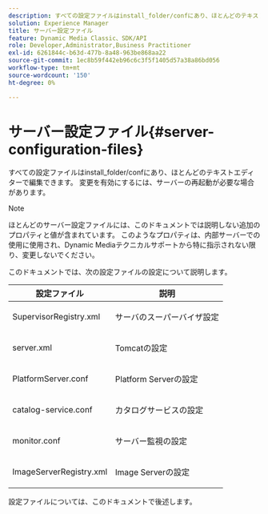 ```yaml
---
description: すべての設定ファイルはinstall_folder/confにあり、ほとんどのテキストエディターで編集できます。 変更を有効にするには、サーバーの再起動が必要な場合があります。
solution: Experience Manager
title: サーバー設定ファイル
feature: Dynamic Media Classic、SDK/API
role: Developer,Administrator,Business Practitioner
exl-id: 6261844c-b63d-477b-8a48-963be868aa22
source-git-commit: 1ec8b59f442eb96c6c3f5f1405d57a38a86bd056
workflow-type: tm+mt
source-wordcount: '150'
ht-degree: 0%

---
```


# サーバー設定ファイル{#server-configuration-files}

すべての設定ファイルはinstall_folder/confにあり、ほとんどのテキストエディターで編集できます。 変更を有効にするには、サーバーの再起動が必要な場合があります。

>[!NOTE]
>
>ほとんどのサーバー設定ファイルには、このドキュメントでは説明しない追加のプロパティと値が含まれています。 このようなプロパティは、内部サーバーでの使用に使用され、Dynamic Mediaテクニカルサポートから特に指示されない限り、変更しないでください。

このドキュメントでは、次の設定ファイルの設定について説明します。

<table id="table_D307B20E65B742A7AC3DEBF1E650719E"> 
 <thead> 
  <tr> 
   <th class="entry"> <b>設定ファイル</b> </th> 
   <th class="entry"> <b>説明</b> </th> 
  </tr> 
 </thead>
 <tbody> 
  <tr> 
   <td> <p> <span class="filepath"> SupervisorRegistry.xml</span> </p> </td> 
   <td> <p>サーバのスーパーバイザ設定 </p> </td> 
  </tr> 
  <tr> 
   <td> <p> <span class="filepath"> server.xml</span> </p> </td> 
   <td> <p>Tomcatの設定 </p> </td> 
  </tr> 
  <tr> 
   <td> <p> <span class="filepath"> PlatformServer.conf</span> </p> </td> 
   <td> <p>Platform Serverの設定 </p> </td> 
  </tr> 
  <tr> 
   <td> <p> <span class="filepath"> catalog-service.conf</span> </p> </td> 
   <td> <p>カタログサービスの設定 </p> </td> 
  </tr> 
  <tr> 
   <td> <p> <span class="filepath"> monitor.conf</span> </p> </td> 
   <td> <p>サーバー監視の設定 </p> </td> 
  </tr> 
  <tr> 
   <td> <p> <span class="filepath"> ImageServerRegistry.xml</span> </p> </td> 
   <td> <p>Image Serverの設定 </p> </td> 
  </tr> 
 </tbody> 
</table>

設定ファイルについては、このドキュメントで後述します。
